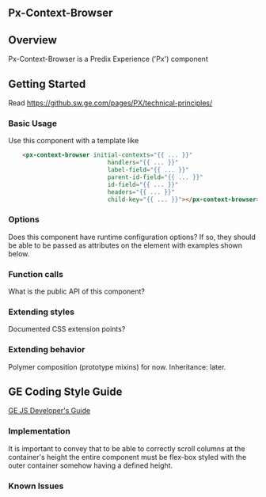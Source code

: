Px-Context-Browser
-----------------------------------------------

## Overview

Px-Context-Browser is a Predix Experience ('Px') component

## Getting Started

Read https://github.sw.ge.com/pages/PX/technical-principles/

### Basic Usage

Use this component with a template like

```html
    <px-context-browser initial-contexts="{{ ... }}"
                            handlers="{{ ... }}"
                            label-field="{{ ... }}"
                            parent-id-field="{{ ... }}"
                            id-field="{{ ... }}"
                            headers="{{ ... }}"
                            child-key="{{ ... }}"></px-context-browser>
```

### Options

Does this component have runtime configuration options?  If so, they should be able to be passed as attributes on the element with examples shown below.

### Function calls

What is the public API of this component?

### Extending styles

Documented CSS extension points?

### Extending behavior

Polymer composition (prototype mixins) for now. Inheritance: later.

GE Coding Style Guide
---------------------

[GE JS Developer's Guide](https://github.com/GeneralElectric/javascript)


### Implementation

It is important to convey that to be able to correctly scroll columns at the container's height the entire component must be flex-box styled with the outer container somehow having a defined height.


### Known Issues

